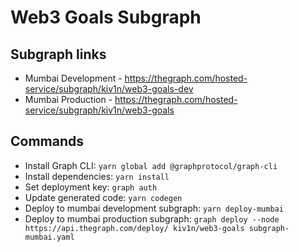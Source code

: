# Web3 Goals Subgraph

## Subgraph links

- Mumbai Development - https://thegraph.com/hosted-service/subgraph/kiv1n/web3-goals-dev
- Mumbai Production - https://thegraph.com/hosted-service/subgraph/kiv1n/web3-goals

## Commands

- Install Graph CLI: `yarn global add @graphprotocol/graph-cli`
- Install dependencies: `yarn install`
- Set deployment key: `graph auth`
- Update generated code: `yarn codegen`
- Deploy to mumbai development subgraph: `yarn deploy-mumbai`
- Deploy to mumbai production subgraph: `graph deploy --node https://api.thegraph.com/deploy/ kiv1n/web3-goals subgraph-mumbai.yaml`
